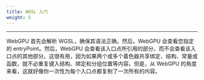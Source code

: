 ```yaml
---
title: WGSL 入门
weight: 5
---
```


---

WebGPU 首先会解析 WGSL，确保其语法正确。然后，WebGPU 会查看您指定的 entryPoint。然后，WebGPU 会查看该入口点所引用的部分，而不会查看该入口点的其他部分。这很有用，因为如果两个或多个着色器共享绑定、结构、常量或函数，就不必重复键入结构、绑定和分组位置等内容。但是，从 WebGPU 的角度来看，这就好像你一次性为每个入口点都复制了一次所有的内容。
